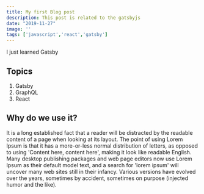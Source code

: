 ```yaml
---
title: My first Blog post
description: This post is related to the gatsbyjs
date: "2019-11-27"
image: ''
tags: ['javascript','react','gatsby']
---
```


I just learned Gatsby

## Topics

1. Gatsby
2. GraphQL
3. React

## Why do we use it?

It is a long established fact that a reader will be distracted by the readable content of a page when looking at its layout. The point of using Lorem Ipsum is that it has a more-or-less normal distribution of letters, as opposed to using 'Content here, content here', making it look like readable English. Many desktop publishing packages and web page editors now use Lorem Ipsum as their default model text, and a search for 'lorem ipsum' will uncover many web sites still in their infancy. Various versions have evolved over the years, sometimes by accident, sometimes on purpose (injected humor and the like).